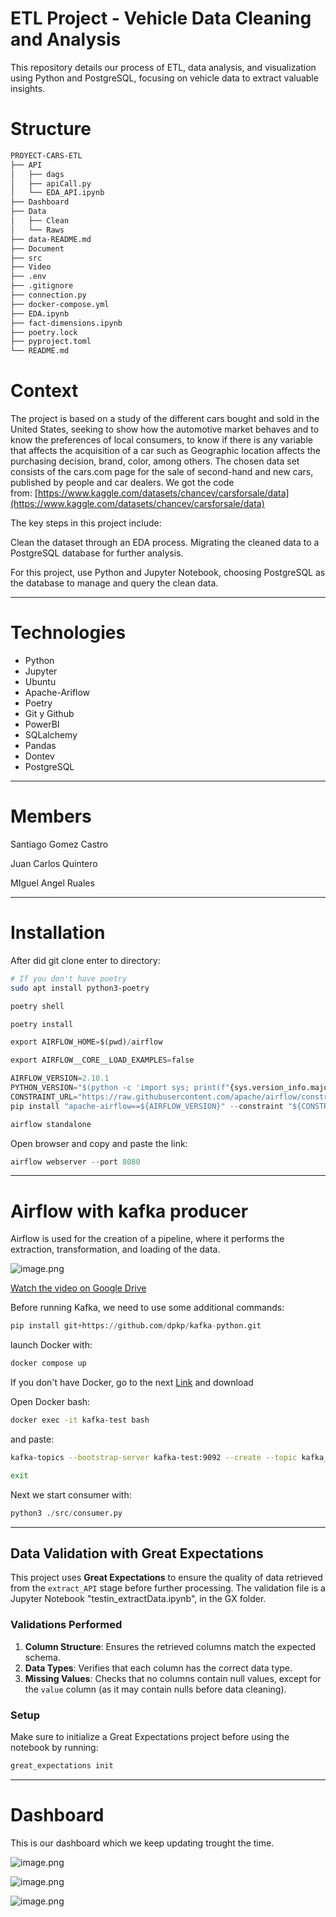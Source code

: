 # ETL Project - Vehicle Data Cleaning and Analysis
This repository details our process of ETL, data analysis, and visualization using Python and PostgreSQL, focusing on vehicle data to extract valuable insights.

# Structure

```bash
PROYECT-CARS-ETL
├── API
│   ├── dags
│   ├── apiCall.py
│   └── EDA_API.ipynb
├── Dashboard
├── Data
│   ├── Clean
│   └── Raws
├── data-README.md
├── Document
├── src
├── Video
├── .env
├── .gitignore
├── connection.py
├── docker-compose.yml
├── EDA.ipynb
├── fact-dimensions.ipynb
├── poetry.lock
├── pyproject.toml
└── README.md


```

# **Context**

The project is based on a study of the different cars bought and sold in the United States, seeking to show how the automotive market behaves and to know the preferences of local consumers, to know if there is any variable that affects the acquisition of a car such as Geographic location affects the purchasing decision, brand, color, among others. The chosen data set consists of the cars.com page for the sale of second-hand and new cars, published by people and car dealers. We got the code from: [https://www.kaggle.com/datasets/chancev/carsforsale/data](https://www.kaggle.com/datasets/chancev/carsforsale/data)

The key steps in this project include:

Clean the dataset through an EDA process. Migrating the cleaned data to a PostgreSQL database for further analysis.

For this project, use Python and Jupyter Notebook, choosing PostgreSQL as the database to manage and query the clean data.

---

# Technologies

- Python
- Jupyter
- Ubuntu
- Apache-Ariflow
- Poetry
- Git y Github
- PowerBI
- SQLalchemy
- Pandas
- Dontev
- PostgreSQL

---

# Members

Santiago Gomez Castro

Juan Carlos Quintero

MIguel Angel Ruales

---

# Installation

After did git clone enter to directory:

```bash
# If you don't have poetry
sudo apt install python3-poetry 
```

```bash
poetry shell
```

```bash
poetry install 
```

```python
export AIRFLOW_HOME=$(pwd)/airflow
```

```python
export AIRFLOW__CORE__LOAD_EXAMPLES=false
```

```python
AIRFLOW_VERSION=2.10.1
PYTHON_VERSION="$(python -c 'import sys; print(f"{sys.version_info.major}.{sys.version_info.minor}")')"
CONSTRAINT_URL="https://raw.githubusercontent.com/apache/airflow/constraints-${AIRFLOW_VERSION}/constraints-${PYTHON_VERSION}.txt"
pip install "apache-airflow==${AIRFLOW_VERSION}" --constraint "${CONSTRAINT_URL}"
```

```python
airflow standalone
```

Open browser and copy and paste the link:

```python
airflow webserver --port 8080

```

---

# Airflow with kafka producer

Airflow is used for the creation of a pipeline, where it performs the extraction, transformation, and loading of the data.

![image.png](data-README.md/airflowV2.png)

[Watch the video on Google Drive](https://drive.google.com/file/d/1mRl-BSXWBMi38BLEpLZgk0sLpu0dlSgV/view?usp=sharing)

Before running Kafka, we need to use some additional commands:

```python
pip install git+https://github.com/dpkp/kafka-python.git
```

launch Docker with:

```bash
docker compose up
```

If you don't have Docker, go to the next [Link](https://www.docker.com/g) and download

Open Docker bash:

```bash
docker exec -it kafka-test bash 
```

and paste:

```bash
kafka-topics --bootstrap-server kafka-test:9092 --create --topic kafka_project
```

```bash
exit
```

Next we start consumer with:

```python
python3 ./src/consumer.py
```

---
## Data Validation with Great Expectations  

This project uses **Great Expectations** to ensure the quality of data retrieved from the `extract_API` stage before further processing. The validation file is a Jupyter Notebook "testin_extractData.ipynb", in the GX folder.

### Validations Performed  
1. **Column Structure**: Ensures the retrieved columns match the expected schema.  
2. **Data Types**: Verifies that each column has the correct data type.  
3. **Missing Values**: Checks that no columns contain null values, except for the `value` column (as it may contain nulls before data cleaning).  

### Setup  
Make sure to initialize a Great Expectations project before using the notebook by running:  
```bash
great_expectations init
```

---

# **Dashboard**

This is our dashboard which we keep updating trought the time.

![image.png](data-README.md/stre1.jpg)

![image.png](data-README.md/strea2.jpg)

![image.png](data-README.md/strea3.jpg)
